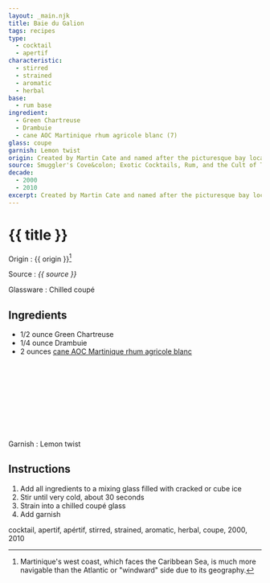 ```yaml
---
layout: _main.njk
title: Baie du Galion
tags: recipes
type:
  - cocktail
  - apertif
characteristic:
  - stirred
  - strained
  - aromatic
  - herbal
base:
  - rum base
ingredient:
  - Green Chartreuse
  - Drambuie
  - cane AOC Martinique rhum agricole blanc (7)
glass: coupe
garnish: Lemon twist
origin: Created by Martin Cate and named after the picturesque bay located on Martinique's leeward coast.
source: Smuggler's Cove&colon; Exotic Cocktails, Rum, and the Cult of Tiki
decade:
  - 2000
  - 2010
excerpt: Created by Martin Cate and named after the picturesque bay located on Martinique's leeward coast.
---
```

<!-- markdownlint-disable MD025 -->
# {{ title }}
<!-- markdownlint-enable MD025 -->

Origin
  : {{ origin }}[^1]

Source
  : <cite><span data-pagefind-filter="Source">{{ source }}</span></cite>

Glassware
  : Chilled coupé

[^1]: Martinique's west coast, which faces the Caribbean Sea, is much more navigable than the Atlantic or "windward" side due to its geography.

## Ingredients

* 1/2 ounce Green Chartreuse
* 1/4 ounce Drambuie
* 2 ounces [cane AOC Martinique rhum agricole blanc](/rums/03-rhum-cane-aoc-martinique-rhum-agricole-blanc/)<icon-l space="1em" class="bigger" label="(7)"><span class="with-icon"><svg class="icon"><use href="/assets/images/icons/circle-7.svg#circle-7"></use></svg></span></icon-l>

Garnish
  : <span data-pagefind-filter="Garnish">Lemon twist</span>

## Instructions

1. Add all ingredients to a mixing glass filled with cracked or cube ice
2. Stir until very cold, about 30 seconds
3. Strain into a chilled coupé glass
4. Add garnish

<div
  data-cat[0]="Drink"
  data-type[0]="Apértif"
  data-type[1]="Cocktail"
  data-char[0]="Stirred"
  data-char[1]="Strained"
  data-char[2]="Aromatic"
  data-char[3]="Herbal"
  data-base[0]="Rum/Cane spirits"
  data-ingredient[0]="Chartreuse, Green"
  data-ingredient[1]="Drambuie"
  data-ingredient[2]="Cane AOC Martinique rhum agricole blanc [7]"
  data-origin[0]="Martin Cate"
  data-glass[0]="Coupé"
  data-decade[0]="2000"
  data-decade[1]="2010"
  data-pagefind-filter="
    Category[data-cat[0]],
    Type[data-type[0]],
    Type[data-type[1]],
    Characteristic[data-char[0]],
    Characteristic[data-char[1]],
    Characteristic[data-char[2]],
    Characteristic[data-char[3]],
    Origin[data-origin[0]],
    Base[data-base[0]],
    Ingredient[data-ingredient[0]],
    Ingredient[data-ingredient[1]],
    Ingredient[data-ingredient[2]],
    Glassware[data-glass[0]]
    Decade[data-decade[0]],
    Decade[data-decade[1]]
  "
>
</div>

<div class="keywords" aria-hidden>cocktail, apertif, apértif, stirred, strained, aromatic, herbal, coupe, 2000, 2010</div>
